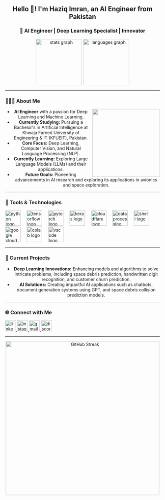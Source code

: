 <h2 align="center">Hello 👋! I'm Haziq Imran, an AI Engineer from Pakistan</h2>

<h3 align="center">🚀 AI Engineer | Deep Learning Specialist | Innovator</h3>

<div align="center">
<img src="https://github-readme-stats.vercel.app/api?username=haziqimran18&hide_title=true&show_icons=true&include_all_commits=true&count_private=true&bg_color=161b22&text_color=00ffff&icon_color=00fa9a&title_color=00fa9a" height="150" alt="stats graph" />
<img src="https://github-readme-stats.vercel.app/api/top-langs?username=haziqimran18&layout=compact&card_width=320&langs_count=5&bg_color=161b22&text_color=00ffff&icon_color=00fa9a&title_color=00fa9a" height="150" alt="languages graph" />


---

<h3 align="left">👨🏻‍💻 About Me</h3>
<img align="right" height="220" style="margin-left: 10px" src="https://i.giphy.com/media/v1.Y2lkPTc5MGI3NjExeG1rODBhbTJnb3BqZXRrZGt6dHZudmsycGx6MGEzY3Z4eWt0b2tkNCZlcD12MV9pbnRlcm5hbF9naWZfYnlfaWQmY3Q9Zw/Rpl1sod1vCXK0L2SUN/giphy.gif" />

<ul>
  <li><strong>AI Engineer</strong> with a passion for Deep Learning and Machine Learning.</li>
  <li><strong>Currently Studying:</strong> Pursuing a Bachelor's in Artificial Intelligence at Khwaja Fareed University of Engineering & IT (KFUEIT), Pakistan.</li>
  <li><strong>Core Focus:</strong> Deep Learning, Computer Vision, and Natural Language Processing (NLP).</li>
  <li><strong>Currently Learning:</strong> Exploring Large Language Models (LLMs) and their applications.</li>
  <li><strong>Future Goals:</strong> Pioneering advancements in AI research and exploring its applications in avionics and space exploration.</li>
</ul>

---

<h3 align="left">🔧 Tools & Technologies</h3>
<div align="left">
  <img src="https://cdn.jsdelivr.net/gh/devicons/devicon/icons/python/python-original.svg" height="50" alt="python logo" />
  <img width="12" />
  <img src="https://cdn.jsdelivr.net/gh/devicons/devicon/icons/tensorflow/tensorflow-original.svg" height="50" alt="tensorflow logo" />
  <img width="12" />
  <img src="https://cdn.jsdelivr.net/gh/devicons/devicon/icons/pytorch/pytorch-original.svg" height="50" alt="pytorch logo" />
  <img width="12" />
  <img src="https://cdn.jsdelivr.net/gh/devicons/devicon/icons/keras/keras-original.svg" height="50" alt="keras logo" />
  <img width="12" />
  <img src="https://img.icons8.com/?size=100&id=33039&format=png&color=000000" height="50" alt="cloudflare logo" />
  <img width="12" />
  <img src="https://img.icons8.com/?size=100&id=gTh24WvhQ5sg&format=png&color=000000" height="50" alt="data processing logo" />
  <img width="12" />
  <img src="https://cdn.jsdelivr.net/gh/devicons/devicon@latest/icons/powershell/powershell-original.svg" height="50" alt="shell logo" />
  <img width="12" />
  <img src="https://cdn.jsdelivr.net/gh/devicons/devicon/icons/googlecloud/googlecloud-original.svg" height="50" alt="google cloud logo" />
  <img width="12" />
  <img src="https://img.icons8.com/?size=100&id=lOqoeP2Zy02f&format=png&color=000000" height="50" alt="colab logo" />
  <img width="12" />
  <img src="https://cdn.jsdelivr.net/gh/devicons/devicon/icons/vscode/vscode-original.svg" height="50" alt="vscode logo" />
</div>

---

<h3 align="left">🌟 Current Projects</h3>
<ul>
  <li><strong>Deep Learning Innovations:</strong> Enhancing models and algorithms to solve intricate problems, including space debris prediction, handwritten digit recognition, and customer churn prediction.</li>
  <li><strong>AI Solutions:</strong> Creating impactful AI applications such as chatbots, document generation systems using GPT, and space debris collision prediction models.</li>
</ul>

---

<h3 align="left">🌐 Connect with Me</h3>
<div align="left">
  <a href="https://www.linkedin.com/in/haziq-imran-778760312" target="_blank">
    <img src="https://img.shields.io/static/v1?message=LinkedIn&logo=linkedin&label=&color=0077B5&logoColor=white&style=for-the-badge" height="35" alt="linkedin logo" />
  </a>
  <a href="https://www.instagram.com/haziq.imran.59/" target="_blank">
    <img src="https://img.shields.io/static/v1?message=Instagram&logo=instagram&label=&color=E4405F&logoColor=white&style=for-the-badge" height="35" alt="instagram logo" />
  </a>
  <a href="mailto:hazziq595959@gmail.com" target="_blank">
    <img src="https://img.shields.io/static/v1?message=Email&logo=gmail&label=&color=D14836&logoColor=white&style=for-the-badge" height="35" alt="gmail logo" />
  </a>
  <a href="https://discord.com/users/muhammadhaziqimran" target="_blank">
    <img src="https://img.shields.io/static/v1?message=Discord&logo=discord&label=&color=7289DA&logoColor=white&style=for-the-badge" height="35" alt="discord logo" />
  </a>
</div>

---

<img width="500" src="https://github-readme-streak-stats.herokuapp.com/?user=haziqimran18&theme=radical&background=161b22&ring=00fa9a&fire=00ffff&currStreakNum=00ffff&sideNums=00ffff&dates=00ffff" alt="GitHub Streak" />

